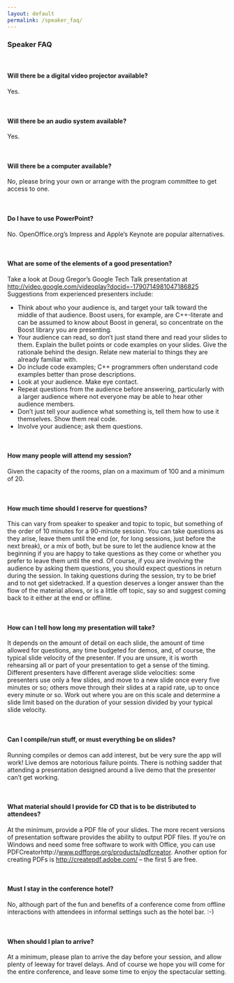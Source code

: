 ```yaml
---
layout: default
permalink: /speaker_faq/
---
```


### Speaker FAQ

<br />

#### Will there be a digital video projector available?
Yes.  

<br />

#### Will there be an audio system available?
Yes.

<br />
  

#### Will there be a computer available?
No, please bring your own or arrange with the program committee to get access to one.

<br />

#### Do I have to use PowerPoint?
No. OpenOffice.org’s Impress and Apple’s Keynote are popular alternatives.

<br />

#### What are some of the elements of a good presentation?
Take a look at Doug Gregor’s Google Tech Talk presentation at http://video.google.com/videoplay?docid=-1790714981047186825
Suggestions from experienced presenters include:

* Think about who your audience is, and target your talk toward the middle of that audience. Boost users, for example, are C++-literate and can be assumed to know about Boost in general, so concentrate on the Boost library you are presenting.
* Your audience can read, so don’t just stand there and read your slides to them. Explain the bullet points or code examples on your slides. Give the rationale behind the design. Relate new material to things they are already familiar with.
* Do include code examples; C++ programmers often understand code examples better than prose descriptions.
* Look at your audience. Make eye contact.
* Repeat questions from the audience before answering, particularly with a larger audience where not everyone may be able to hear other audience members.
* Don’t just tell your audience what something is, tell them how to use it themselves. Show them real code.
* Involve your audience; ask them questions.

<br />

#### How many people will attend my session?
Given the capacity of the rooms, plan on a maximum of 100 and a minimum of 20.

<br />

#### How much time should I reserve for questions?
This can vary from speaker to speaker and topic to topic, but something of the order of 10 minutes for a 90-minute session. You can take questions as they arise, leave them until the end (or, for long sessions, just before the next break), or a mix of both, but be sure to let the audience know at the beginning if you are happy to take questions as they come or whether you prefer to leave them until the end. Of course, if you are involving the audience by asking them questions, you should expect questions in return during the session. In taking questions during the session, try to be brief and to not get sidetracked. If a question deserves a longer answer than the flow of the material allows, or is a little off topic, say so and suggest coming back to it either at the end or offline.

<br />

#### How can I tell how long my presentation will take?
It depends on the amount of detail on each slide, the amount of time allowed for questions, any time budgeted for demos, and, of course, the typical slide velocity of the presenter. If you are unsure, it is worth rehearsing all or part of your presentation to get a sense of the timing. Different presenters have different average slide velocities: some presenters use only a few slides, and move to a new slide once every five minutes or so; others move through their slides at a rapid rate, up to once every minute or so. Work out where you are on this scale and determine a slide limit based on the duration of your session divided by your typical slide velocity.

<br />

#### Can I compile/run stuff, or must everything be on slides?
Running compiles or demos can add interest, but be very sure the app will work! Live demos are notorious failure points. There is nothing sadder that attending a presentation designed around a live demo that the presenter can’t get working.

<br />

#### What material should I provide for CD that is to be distributed to attendees?
At the minimum, provide a PDF file of your slides. The more recent versions of presentation software provides the ability to output PDF files. If you’re on Windows and need some free software to work with Office, you can use PDFCreatorhttp://www.pdfforge.org/products/pdfcreator. Another option for creating PDFs is <http://createpdf.adobe.com/> – the first 5 are free.

<br />

#### Must I stay in the conference hotel?
No, although part of the fun and benefits of a conference come from offline interactions with attendees in informal settings such as the hotel bar. :-)

<br />

#### When should I plan to arrive?
At a minimum, please plan to arrive the day before your session, and allow plenty of leeway for travel delays. And of course we hope you will come for the entire conference, and leave some time to enjoy the spectacular setting.
